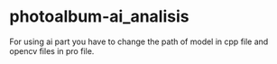 # photoalbum-ai_analisis
For using ai part you have to change the path of model in cpp file and opencv files in pro file.
